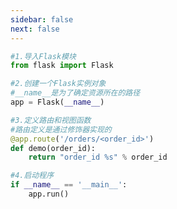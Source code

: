 ```yaml
---
sidebar: false
next: false
---
```

<BlogInfo/>






```python
#1.导入Flask模块
from flask import Flask

#2.创建一个Flask实例对象
#__name__是为了确定资源所在的路径
app = Flask(__name__)

#3.定义路由和视图函数
#路由定义是通过修饰器实现的
@app.route('/orders/<order_id>')
def demo(order_id):
    return "order_id %s" % order_id

#4.启动程序
if __name__ == '__main__':
    app.run()

```






<ActionBox />
        
<style>#top-box {margin-top:0.5rem!important;}</style>